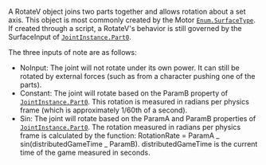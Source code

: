 A RotateV object joins two parts together and allows rotation about a set
axis. This object is most commonly created by the Motor [`Enum.SurfaceType`](https://create.roblox.com/docs/reference/engine/enums/SurfaceType). If
created through a script, a RotateV's behavior is still governed by the
SurfaceInput of [`JointInstance.Part0`](https://create.roblox.com/docs/reference/engine/classes/JointInstance#Part0).

The three inputs of note are as follows:

- NoInput: The joint will not rotate under its own power. It can still be
rotated by external forces (such as from a character pushing one of the
parts).
- Constant: The joint will rotate based on the ParamB property of
[`JointInstance.Part0`](https://create.roblox.com/docs/reference/engine/classes/JointInstance#Part0). This rotation is measured in radians per
physics frame (which is approximately 1/60th of a second).
- Sin: The joint will rotate based on the ParamA and ParamB properties of
[`JointInstance.Part0`](https://create.roblox.com/docs/reference/engine/classes/JointInstance#Part0). The rotation measured in radians per physics
frame is calculated by the function: RotationRate = ParamA _
sin(distributedGameTime _ ParamB). distributedGameTime is the current time
of the game measured in seconds.
